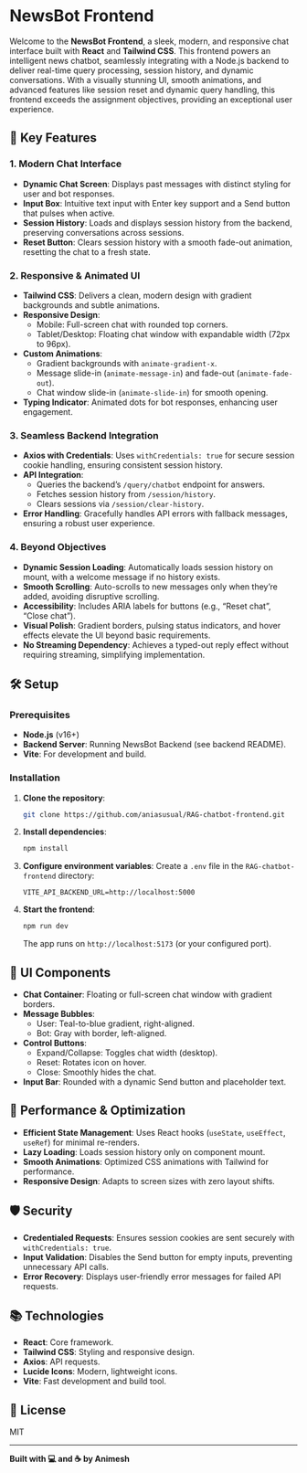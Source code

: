 # NewsBot Frontend

Welcome to the **NewsBot Frontend**, a sleek, modern, and responsive chat interface built with **React** and **Tailwind CSS**. This frontend powers an intelligent news chatbot, seamlessly integrating with a Node.js backend to deliver real-time query processing, session history, and dynamic conversations. With a visually stunning UI, smooth animations, and advanced features like session reset and dynamic query handling, this frontend exceeds the assignment objectives, providing an exceptional user experience.

## 🌟 Key Features

### 1. Modern Chat Interface

- **Dynamic Chat Screen**: Displays past messages with distinct styling for user and bot responses.
- **Input Box**: Intuitive text input with Enter key support and a Send button that pulses when active.
- **Session History**: Loads and displays session history from the backend, preserving conversations across sessions.
- **Reset Button**: Clears session history with a smooth fade-out animation, resetting the chat to a fresh state.

### 2. Responsive & Animated UI

- **Tailwind CSS**: Delivers a clean, modern design with gradient backgrounds and subtle animations.
- **Responsive Design**:
  - Mobile: Full-screen chat with rounded top corners.
  - Tablet/Desktop: Floating chat window with expandable width (72px to 96px).
- **Custom Animations**:
  - Gradient backgrounds with `animate-gradient-x`.
  - Message slide-in (`animate-message-in`) and fade-out (`animate-fade-out`).
  - Chat window slide-in (`animate-slide-in`) for smooth opening.
- **Typing Indicator**: Animated dots for bot responses, enhancing user engagement.

### 3. Seamless Backend Integration

- **Axios with Credentials**: Uses `withCredentials: true` for secure session cookie handling, ensuring consistent session history.
- **API Integration**:
  - Queries the backend’s `/query/chatbot` endpoint for answers.
  - Fetches session history from `/session/history`.
  - Clears sessions via `/session/clear-history`.
- **Error Handling**: Gracefully handles API errors with fallback messages, ensuring a robust user experience.

### 4. Beyond Objectives

- **Dynamic Session Loading**: Automatically loads session history on mount, with a welcome message if no history exists.
- **Smooth Scrolling**: Auto-scrolls to new messages only when they’re added, avoiding disruptive scrolling.
- **Accessibility**: Includes ARIA labels for buttons (e.g., “Reset chat”, “Close chat”).
- **Visual Polish**: Gradient borders, pulsing status indicators, and hover effects elevate the UI beyond basic requirements.
- **No Streaming Dependency**: Achieves a typed-out reply effect without requiring streaming, simplifying implementation.

## 🛠️ Setup

### Prerequisites

- **Node.js** (v16+)
- **Backend Server**: Running NewsBot Backend (see backend README).
- **Vite**: For development and build.

### Installation

1. **Clone the repository**:

   ```bash
   git clone https://github.com/aniasusual/RAG-chatbot-frontend.git
   ```

2. **Install dependencies**:

   ```bash
   npm install
   ```

3. **Configure environment variables**:
   Create a `.env` file in the `RAG-chatbot-frontend` directory:

   ```env
   VITE_API_BACKEND_URL=http://localhost:5000
   ```

4. **Start the frontend**:
   ```bash
   npm run dev
   ```
   The app runs on `http://localhost:5173` (or your configured port).

## 🎨 UI Components

- **Chat Container**: Floating or full-screen chat window with gradient borders.
- **Message Bubbles**:
  - User: Teal-to-blue gradient, right-aligned.
  - Bot: Gray with border, left-aligned.
- **Control Buttons**:
  - Expand/Collapse: Toggles chat width (desktop).
  - Reset: Rotates icon on hover.
  - Close: Smoothly hides the chat.
- **Input Bar**: Rounded with a dynamic Send button and placeholder text.

## 🚀 Performance & Optimization

- **Efficient State Management**: Uses React hooks (`useState`, `useEffect`, `useRef`) for minimal re-renders.
- **Lazy Loading**: Loads session history only on component mount.
- **Smooth Animations**: Optimized CSS animations with Tailwind for performance.
- **Responsive Design**: Adapts to screen sizes with zero layout shifts.

## 🛡️ Security

- **Credentialed Requests**: Ensures session cookies are sent securely with `withCredentials: true`.
- **Input Validation**: Disables the Send button for empty inputs, preventing unnecessary API calls.
- **Error Recovery**: Displays user-friendly error messages for failed API requests.

## 📚 Technologies

- **React**: Core framework.
- **Tailwind CSS**: Styling and responsive design.
- **Axios**: API requests.
- **Lucide Icons**: Modern, lightweight icons.
- **Vite**: Fast development and build tool.

## 📝 License

MIT

---

**Built with 💻 and ☕ by Animesh**
